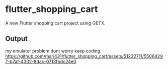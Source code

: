 # flutter_shopping_cart

A new Flutter shopping cart  project using GETX.

## Output
my emulator problem dont worry keep coding.
https://github.com/mari431/flutter_shopping_cart/assets/51232711/55064297-b7af-4332-8dac-0713fbdc24e0

